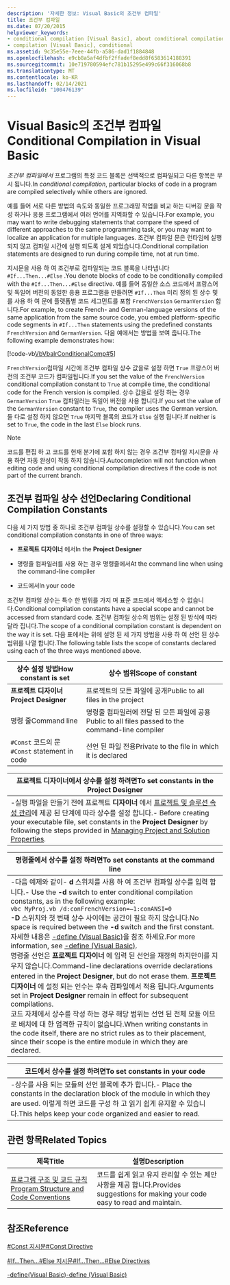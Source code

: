 ```yaml
---
description: '자세한 정보: Visual Basic의 조건부 컴파일'
title: 조건부 컴파일
ms.date: 07/20/2015
helpviewer_keywords:
- conditional compilation [Visual Basic], about conditional compilation
- compilation [Visual Basic], conditional
ms.assetid: 9c35e55e-7eee-44fb-a586-dad1f1884848
ms.openlocfilehash: e9cb8a5af4dfbf2ffadef8edd8f6583614188391
ms.sourcegitcommit: 10e719780594efc781b15295e499c66f316068b8
ms.translationtype: MT
ms.contentlocale: ko-KR
ms.lasthandoff: 02/14/2021
ms.locfileid: "100476139"
---
```

# <a name="conditional-compilation-in-visual-basic"></a><span data-ttu-id="0d29c-103">Visual Basic의 조건부 컴파일</span><span class="sxs-lookup"><span data-stu-id="0d29c-103">Conditional Compilation in Visual Basic</span></span>

<span data-ttu-id="0d29c-104">*조건부 컴파일에서* 프로그램의 특정 코드 블록은 선택적으로 컴파일되고 다른 항목은 무시 됩니다.</span><span class="sxs-lookup"><span data-stu-id="0d29c-104">In *conditional compilation*, particular blocks of code in a program are compiled selectively while others are ignored.</span></span>  
  
 <span data-ttu-id="0d29c-105">예를 들어 서로 다른 방법의 속도와 동일한 프로그래밍 작업을 비교 하는 디버깅 문을 작성 하거나 응용 프로그램에서 여러 언어를 지역화할 수 있습니다.</span><span class="sxs-lookup"><span data-stu-id="0d29c-105">For example, you may want to write debugging statements that compare the speed of different approaches to the same programming task, or you may want to localize an application for multiple languages.</span></span> <span data-ttu-id="0d29c-106">조건부 컴파일 문은 런타임에 실행 되지 않고 컴파일 시간에 실행 되도록 설계 되었습니다.</span><span class="sxs-lookup"><span data-stu-id="0d29c-106">Conditional compilation statements are designed to run during compile time, not at run time.</span></span>  
  
 <span data-ttu-id="0d29c-107">지시문을 사용 하 여 조건부로 컴파일되는 코드 블록을 나타냅니다 `#If...Then...#Else` .</span><span class="sxs-lookup"><span data-stu-id="0d29c-107">You denote blocks of code to be conditionally compiled with the `#If...Then...#Else` directive.</span></span> <span data-ttu-id="0d29c-108">예를 들어 동일한 소스 코드에서 프랑스어 및 독일어 버전의 동일한 응용 프로그램을 만들려면 `#If...Then` 미리 정의 된 상수 및를 사용 하 여 문에 플랫폼별 코드 세그먼트를 포함 `FrenchVersion` `GermanVersion` 합니다.</span><span class="sxs-lookup"><span data-stu-id="0d29c-108">For example, to create French- and German-language versions of the same application from the same source code, you embed platform-specific code segments in `#If...Then` statements using the predefined constants `FrenchVersion` and `GermanVersion`.</span></span> <span data-ttu-id="0d29c-109">다음 예에서는 방법을 보여 줍니다.</span><span class="sxs-lookup"><span data-stu-id="0d29c-109">The following example demonstrates how:</span></span>  
  
 [!code-vb[VbVbalrConditionalComp#5](~/samples/snippets/visualbasic/VS_Snippets_VBCSharp/VbVbalrConditionalComp/VB/Class1.vb#5)]  
  
 <span data-ttu-id="0d29c-110">`FrenchVersion`컴파일 시간에 조건부 컴파일 상수 값을로 설정 하면 `True` 프랑스어 버전의 조건부 코드가 컴파일됩니다.</span><span class="sxs-lookup"><span data-stu-id="0d29c-110">If you set the value of the `FrenchVersion` conditional compilation constant to `True` at compile time, the conditional code for the French version is compiled.</span></span> <span data-ttu-id="0d29c-111">상수 값을로 설정 하는 경우 `GermanVersion` `True` 컴파일러는 독일어 버전을 사용 합니다.</span><span class="sxs-lookup"><span data-stu-id="0d29c-111">If you set the value of the `GermanVersion` constant to `True`, the compiler uses the German version.</span></span> <span data-ttu-id="0d29c-112">둘 다로 설정 하지 않으면 `True` 마지막 블록의 코드가 `Else` 실행 됩니다.</span><span class="sxs-lookup"><span data-stu-id="0d29c-112">If neither is set to `True`, the code in the last `Else` block runs.</span></span>  
  
> [!NOTE]
> <span data-ttu-id="0d29c-113">코드를 편집 하 고 코드를 현재 분기에 포함 하지 않는 경우 조건부 컴파일 지시문을 사용 하면 자동 완성이 작동 하지 않습니다.</span><span class="sxs-lookup"><span data-stu-id="0d29c-113">Autocompletion will not function when editing code and using conditional compilation directives if the code is not part of the current branch.</span></span>  
  
## <a name="declaring-conditional-compilation-constants"></a><span data-ttu-id="0d29c-114">조건부 컴파일 상수 선언</span><span class="sxs-lookup"><span data-stu-id="0d29c-114">Declaring Conditional Compilation Constants</span></span>  

 <span data-ttu-id="0d29c-115">다음 세 가지 방법 중 하나로 조건부 컴파일 상수를 설정할 수 있습니다.</span><span class="sxs-lookup"><span data-stu-id="0d29c-115">You can set conditional compilation constants in one of three ways:</span></span>  
  
- <span data-ttu-id="0d29c-116">**프로젝트 디자이너** 에서</span><span class="sxs-lookup"><span data-stu-id="0d29c-116">In the **Project Designer**</span></span>  
  
- <span data-ttu-id="0d29c-117">명령줄 컴파일러를 사용 하는 경우 명령줄에서</span><span class="sxs-lookup"><span data-stu-id="0d29c-117">At the command line when using the command-line compiler</span></span>  
  
- <span data-ttu-id="0d29c-118">코드에서</span><span class="sxs-lookup"><span data-stu-id="0d29c-118">In your code</span></span>  
  
 <span data-ttu-id="0d29c-119">조건부 컴파일 상수는 특수 한 범위를 가지 며 표준 코드에서 액세스할 수 없습니다.</span><span class="sxs-lookup"><span data-stu-id="0d29c-119">Conditional compilation constants have a special scope and cannot be accessed from standard code.</span></span> <span data-ttu-id="0d29c-120">조건부 컴파일 상수의 범위는 설정 된 방식에 따라 달라 집니다.</span><span class="sxs-lookup"><span data-stu-id="0d29c-120">The scope of a conditional compilation constant is dependent on the way it is set.</span></span> <span data-ttu-id="0d29c-121">다음 표에서는 위에 설명 된 세 가지 방법을 사용 하 여 선언 된 상수 범위를 나열 합니다.</span><span class="sxs-lookup"><span data-stu-id="0d29c-121">The following table lists the scope of constants declared using each of the three ways mentioned above.</span></span>  
  
|<span data-ttu-id="0d29c-122">상수 설정 방법</span><span class="sxs-lookup"><span data-stu-id="0d29c-122">How constant is set</span></span>|<span data-ttu-id="0d29c-123">상수 범위</span><span class="sxs-lookup"><span data-stu-id="0d29c-123">Scope of constant</span></span>|  
|---|---|  
|<span data-ttu-id="0d29c-124">**프로젝트 디자이너**</span><span class="sxs-lookup"><span data-stu-id="0d29c-124">**Project Designer**</span></span>|<span data-ttu-id="0d29c-125">프로젝트의 모든 파일에 공개</span><span class="sxs-lookup"><span data-stu-id="0d29c-125">Public to all files in the project</span></span>|  
|<span data-ttu-id="0d29c-126">명령 줄</span><span class="sxs-lookup"><span data-stu-id="0d29c-126">Command line</span></span>|<span data-ttu-id="0d29c-127">명령줄 컴파일러에 전달 된 모든 파일에 공용</span><span class="sxs-lookup"><span data-stu-id="0d29c-127">Public to all files passed to the command-line compiler</span></span>|  
|<span data-ttu-id="0d29c-128">`#Const` 코드의 문</span><span class="sxs-lookup"><span data-stu-id="0d29c-128">`#Const` statement in code</span></span>|<span data-ttu-id="0d29c-129">선언 된 파일 전용</span><span class="sxs-lookup"><span data-stu-id="0d29c-129">Private to the file in which it is declared</span></span>|  
  
|<span data-ttu-id="0d29c-130">프로젝트 디자이너에서 상수를 설정 하려면</span><span class="sxs-lookup"><span data-stu-id="0d29c-130">To set constants in the Project Designer</span></span>|  
|---|  
|<span data-ttu-id="0d29c-131">-실행 파일을 만들기 전에 프로젝트 **디자이너** 에서 [프로젝트 및 솔루션 속성 관리](/visualstudio/ide/managing-project-and-solution-properties)에 제공 된 단계에 따라 상수를 설정 합니다.</span><span class="sxs-lookup"><span data-stu-id="0d29c-131">-   Before creating your executable file, set constants in the **Project Designer** by following the steps provided in [Managing Project and Solution Properties](/visualstudio/ide/managing-project-and-solution-properties).</span></span>|  
  
|<span data-ttu-id="0d29c-132">명령줄에서 상수를 설정 하려면</span><span class="sxs-lookup"><span data-stu-id="0d29c-132">To set constants at the command line</span></span>|  
|---|  
|<span data-ttu-id="0d29c-133">-다음 예제와 같이- **d** 스위치를 사용 하 여 조건부 컴파일 상수를 입력 합니다.</span><span class="sxs-lookup"><span data-stu-id="0d29c-133">-   Use the **-d** switch to enter conditional compilation constants, as in the following example:</span></span><br />     `vbc MyProj.vb /d:conFrenchVersion=–1:conANSI=0`<br />     <span data-ttu-id="0d29c-134">**-D** 스위치와 첫 번째 상수 사이에는 공간이 필요 하지 않습니다.</span><span class="sxs-lookup"><span data-stu-id="0d29c-134">No space is required between the **-d** switch and the first constant.</span></span> <span data-ttu-id="0d29c-135">자세한 내용은 [-define (Visual Basic)](../../reference/command-line-compiler/define.md)을 참조 하세요.</span><span class="sxs-lookup"><span data-stu-id="0d29c-135">For more information, see [-define (Visual Basic)](../../reference/command-line-compiler/define.md).</span></span><br />     <span data-ttu-id="0d29c-136">명령줄 선언은 **프로젝트 디자이너** 에 입력 된 선언을 재정의 하지만이를 지우지 않습니다.</span><span class="sxs-lookup"><span data-stu-id="0d29c-136">Command-line declarations override declarations entered in the **Project Designer**, but do not erase them.</span></span> <span data-ttu-id="0d29c-137">**프로젝트 디자이너** 에 설정 되는 인수는 후속 컴파일에서 적용 됩니다.</span><span class="sxs-lookup"><span data-stu-id="0d29c-137">Arguments set in **Project Designer** remain in effect for subsequent compilations.</span></span><br />     <span data-ttu-id="0d29c-138">코드 자체에서 상수를 작성 하는 경우 해당 범위는 선언 된 전체 모듈 이므로 배치에 대 한 엄격한 규칙이 없습니다.</span><span class="sxs-lookup"><span data-stu-id="0d29c-138">When writing constants in the code itself, there are no strict rules as to their placement, since their scope is the entire module in which they are declared.</span></span>|  
  
|<span data-ttu-id="0d29c-139">코드에서 상수를 설정 하려면</span><span class="sxs-lookup"><span data-stu-id="0d29c-139">To set constants in your code</span></span>|  
|---|  
|<span data-ttu-id="0d29c-140">-상수를 사용 되는 모듈의 선언 블록에 추가 합니다.</span><span class="sxs-lookup"><span data-stu-id="0d29c-140">-   Place the constants in the declaration block of the module in which they are used.</span></span> <span data-ttu-id="0d29c-141">이렇게 하면 코드를 구성 하 고 읽기 쉽게 유지할 수 있습니다.</span><span class="sxs-lookup"><span data-stu-id="0d29c-141">This helps keep your code organized and easier to read.</span></span>|  
  
## <a name="related-topics"></a><span data-ttu-id="0d29c-142">관련 항목</span><span class="sxs-lookup"><span data-stu-id="0d29c-142">Related Topics</span></span>  
  
|<span data-ttu-id="0d29c-143">제목</span><span class="sxs-lookup"><span data-stu-id="0d29c-143">Title</span></span>|<span data-ttu-id="0d29c-144">설명</span><span class="sxs-lookup"><span data-stu-id="0d29c-144">Description</span></span>|  
|---|---|  
|[<span data-ttu-id="0d29c-145">프로그램 구조 및 코드 규칙</span><span class="sxs-lookup"><span data-stu-id="0d29c-145">Program Structure and Code Conventions</span></span>](program-structure-and-code-conventions.md)|<span data-ttu-id="0d29c-146">코드를 쉽게 읽고 유지 관리할 수 있는 제안 사항을 제공 합니다.</span><span class="sxs-lookup"><span data-stu-id="0d29c-146">Provides suggestions for making your code easy to read and maintain.</span></span>|  
  
## <a name="reference"></a><span data-ttu-id="0d29c-147">참조</span><span class="sxs-lookup"><span data-stu-id="0d29c-147">Reference</span></span>  

 [<span data-ttu-id="0d29c-148">#Const 지시문</span><span class="sxs-lookup"><span data-stu-id="0d29c-148">#Const Directive</span></span>](../../language-reference/directives/const-directive.md)  
  
 [<span data-ttu-id="0d29c-149">#If...Then...#Else 지시문</span><span class="sxs-lookup"><span data-stu-id="0d29c-149">#If...Then...#Else Directives</span></span>](../../language-reference/directives/if-then-else-directives.md)  
  
 [<span data-ttu-id="0d29c-150">-define(Visual Basic)</span><span class="sxs-lookup"><span data-stu-id="0d29c-150">-define (Visual Basic)</span></span>](../../reference/command-line-compiler/define.md)
